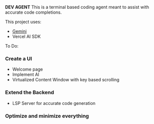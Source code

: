 **DEV AGENT**
This is a terminal based coding agent meant to assist with accurate code completions.

This project uses:
- [Gemini](https://deepmind.google/models/gemini/flash-lite/)
- Vercel AI SDK

To Do:
### Create a UI
- Welcome page
- Implement AI
- Virtualized Content Window with key based scrolling
### Extend the Backend
- LSP Server for accurate code generation
### Optimize and minimize everything